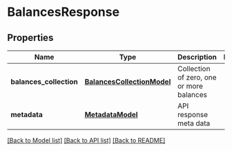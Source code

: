 # BalancesResponse

## Properties
Name | Type | Description | Notes
------------ | ------------- | ------------- | -------------
**balances_collection** | [**BalancesCollectionModel**](BalancesCollectionModel.md) | Collection of zero, one or more balances | 
**metadata** | [**MetadataModel**](MetadataModel.md) | API response meta data | 

[[Back to Model list]](../README.md#documentation-for-models) [[Back to API list]](../README.md#documentation-for-api-endpoints) [[Back to README]](../README.md)


